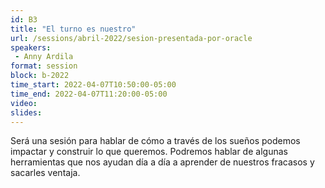 ```yaml
---
id: B3
title: "El turno es nuestro"
url: /sessions/abril-2022/sesion-presentada-por-oracle
speakers:
 - Anny Ardila
format: session
block: b-2022
time_start: 2022-04-07T10:50:00-05:00
time_end: 2022-04-07T11:20:00-05:00
video:
slides:
---
```


Será una sesión para hablar de cómo a través de los sueños podemos impactar y construir lo que queremos.  Podremos hablar de algunas herramientas que nos ayudan día a día a aprender de nuestros fracasos y sacarles ventaja. 